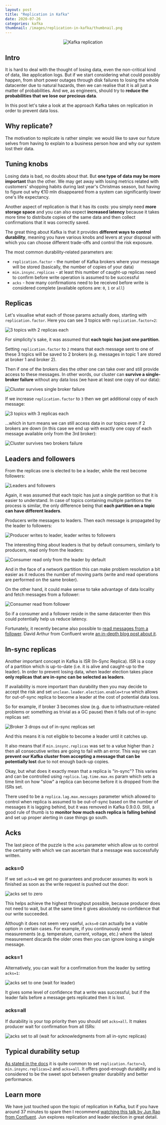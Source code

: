 ```yaml
---
layout: post
title: "Replication in Kafka"
date: 2020-07-26
categories: kafka
thumbnail: /images/replication-in-kafka/thumbnail.png
---
```


<div style="text-align: center;">
  <img src="/images/replication-in-kafka/kafka-replication.png"
  title="Kafka replication" class="rounded" />
</div>

Intro
-----

It is hard to deal with the thought of losing data, even the non-critical
kind of data, like application logs. But if we start considering what could
possibly happen, from short power outages through disk failures
to losing the whole datacenter due to natural hazards, then we can realise
that it is all just a matter of probabilities. And we, as engineers,
should try to __reduce the probabilities that we lose our precious data__.

In this post let's take a look at the approach Kafka takes on replication
in order to prevent data loss.


Why replicate?
--------------

The motivation to replicate is rather simple: we would like to save our future
selves from having to explain to a business person how and why our system
lost their data.


Tuning knobs
------------

Losing data is bad, no doubts about that. But __one type of data may be
more important__ than the other. We may get away with losing metrics related
with customers' shopping habits during last year's Christmas season,
but having to figure out why €10 mln disappeared from a system can
significantly lower one's life expectancy.

Another aspect of replication is that it has its costs: you simply need __more
storage space__ and you can also expect __increased latency__ because it takes
more time to distribute copies of the same data and then collect confirmations
that it was correctly saved.

The great thing about Kafka is that it provides __different ways to control
durability__, meaning you have various knobs and levers at your disposal with
which you can choose different trade-offs and control the risk exposure.

The most common durability-related parameters are:

* ```replication.factor``` - the number of Kafka brokers
where your message will be stored (basically, the number of copies
of your data)
* ```min.insync.replicas``` - at least this number of caught-up
replicas need to confirm before write operation is assumed to be successful
* ```acks``` - how many confirmations need to be received before write is
considered complete (available options are: ```0```, ```1``` or ```all```)


Replicas
--------

Let's visualise what each of those params actually does, starting with
```replication.factor```. Here you can see 3 topics with ```replication.factor=2```:

<img src="/images/replication-in-kafka/kafka-replication-factor-2.png"
title="3 topics with 2 replicas each" style="clear: both;" />

<div class="my-info">For simplicity's sake, it was assumed that
<strong>each topic has just one partition</strong>.</div>

Setting ```replication.factor``` to ```2``` means that each message sent to one
of these 3 topics will be saved to 2 brokers (e.g. messages in topic 1 are stored
at broker 1 and broker 2).

Then if one of the brokers dies the other one can take over and still
provide access to these messages.
In other words, our cluster can __survive a single-broker failure__ without any
data loss (we have at least one copy of our data):

<img src="/images/replication-in-kafka/kafka-survives-single-broker-failure.png"
title="Cluster survives single broker failure" style="clear: both;" />

If we increase ```replication.factor``` to ```3``` then we get additional copy
of each message:

<img src="/images/replication-in-kafka/kafka-replication-factor-3.png"
title="3 topics with 3 replicas each" style="clear: both;" />

...which in turn means we can still access data in our topics
even if 2 brokers are down (in this case we end up with exactly one copy
of each message available only from the 3rd broker):

<img src="/images/replication-in-kafka/kafka-survives-2-brokers-failure.png"
title="Cluster survives two brokers failure" style="clear: both;" />


Leaders and followers
---------------------

From the replicas one is elected to be a leader, while the rest
become followers:

<img src="/images/replication-in-kafka/leaders-followers.png"
title="Leaders and followers" style="clear: both;" />

<div class="my-info">Again, it was assumed that each topic has just a single
partition so that it is easier to understand. In case of topics containing
multiple partitions the process is similar, the only difference being
that <strong>each partition on a topic can have different leaders</strong>.</div>

Producers write messages to leaders. Then each message is propagated
by the leader to followers:

<img src="/images/replication-in-kafka/producer-leader-followers.png"
title="Producer writes to leader, leader writes to followers" style="clear: both;" />

The interesting thing about leaders is that by default consumers,
similarly to producers, read only from the leaders:

<img src="/images/replication-in-kafka/consumers-read-from-leader.png"
title="Consumer read only from the leader by default" style="clear: both;" />

And in the face of a network partition this can make problem resolution
a bit easier as it reduces the number of moving parts (write and read operations
are performed on the same broker).

On the other hand, it could make sense to take advantage of data
locality and fetch messages from a follower:

<img src="/images/replication-in-kafka/consumers-read-from-follower.png"
title="Consumer read from follower" style="clear: both;" />

So if a consumer and a follower reside in the same datacenter then this could
potentially help us reduce latency.

Fortunately, it recently became also possible to
[read messages from a follower](https://cwiki.apache.org/confluence/display/KAFKA/KIP-392%3A+Allow+consumers+to+fetch+from+closest+replica). David Arthur from
Confluent wrote
[an in-depth blog post about it](https://www.confluent.io/blog/multi-region-data-replication/).


In-sync replicas
----------------

Another important concept in Kafka is ISR (In-Sync Replica). ISR is a copy
of a partition which is up-to-date (i.e. it is alive and caught-up
to the leader). In order to prevent losing data, when leader election
takes place __only replicas that are in-sync can be selected as leaders__.

<div class="my-info">If availability is more important than durability
then you may decide to accept the risk and set
<code>unclean.leader.election.enable=true</code> which allows for out-of-sync
replica to become a leader at the cost of potential data loss.</div>

So for example, if broker 3 becomes slow (e.g. due to infrastructure-related
problems or something as trivial as a GC pause) then it falls out of
in-sync replicas set:

<img src="/images/replication-in-kafka/broker3-out-of-sync.png"
title="Broker 3 drops out of in-sync replicas set" style="clear: both;" />

And this means it is not eligible to become a leader until it catches up.

It also means that if ```min.insync.replicas``` was set to a value
higher than ```2``` then all consecutive writes are going to fail with
an error. This way we can __prevent our Kafka cluster from accepting a message
that can be potentially lost__ due to not enough back-up copies.

Okay, but what does it exactly mean that a replica is "in-sync"? This varies
and can be controlled using ```replica.lag.time.max.ms``` param
which sets a time limit on how "slow" a replica can become before it is
dropped from the ISRs set.

<div class="my-info">There used to be a <code>replica.lag.max.messages</code>
parameter which allowed to control when replica is assumed to be
out-of-sync based on the number of messages it is lagging behind,
but it was removed in Kafka 0.9.0.0.
Still, a good rule of thumb is to <strong>monitor how much each replica is falling
behind</strong> and set up proper alerting in case things go south.</div>


Acks
----

The last piece of the puzzle is the ```acks``` parameter which allow us to
control the certainty with which we can ascertain that a message was successfully
written.

### acks=0

If we set ```acks=0``` we get no guarantees and producer assumes its work
is finished as soon as the write request is pushed out the door:

<img src="/images/replication-in-kafka/acks-0.png"
title="acks set to zero" style="clear: both;" />

This helps achieve the highest throughput possible, because producer does
not need to wait,
but at the same time it gives absolutely no confidence that our write succeeded.

Although it does not seem very useful,
```acks=0``` can actually be a viable option in certain cases.
For example, if you continuously send measurements
(e.g. temperature, current, voltage, etc.)
where the latest measurement discards the older ones
then you can ignore losing a single message.

### acks=1

Alternatively, you can wait for a confirmation from the leader
by setting ```acks=1```:

<img src="/images/replication-in-kafka/acks-1.png"
title="acks set to one (wait for leader)" style="clear: both;" />

It gives some level of confidence that a write was successful, but if the leader
fails before a message gets replicated then it is lost.

### acks=all

If durability is your top priority then you should set ```acks=all```. It makes
producer wait for confirmation from all ISRs:

<img src="/images/replication-in-kafka/acks-all.png"
title="acks set to all (wait for acknowledgments from all in-sync replicas)"
style="clear: both;" />


Typical durability setup
------------------------

[As stated in the docs](https://kafka.apache.org/documentation/#min.insync.replicas)
it is quite common to set ```replication.factor=3```, ```min.insync.replicas=2``` and ```acks=all```. It offers good-enough durability
and is considered to be the sweet spot between greater durability and
better performance.


Learn more
----------

We have just touched upon the topic of replication in Kafka, but if
you have around 37 minutes to spare then I recommend
[watching this talk by Jun Rao from Confluent](https://www.youtube.com/watch?v=li2aowPnezA). Jun explores replication and leader election in great detail.
